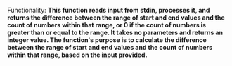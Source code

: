 Functionality: **This function reads input from stdin, processes it, and returns the difference between the range of start and end values and the count of numbers within that range, or 0 if the count of numbers is greater than or equal to the range. It takes no parameters and returns an integer value. The function's purpose is to calculate the difference between the range of start and end values and the count of numbers within that range, based on the input provided.**